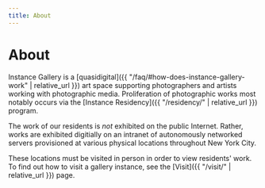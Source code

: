 ```yaml
---
title: About
---
```


# About

Instance Gallery is a [quasidigital]({{ "/faq/#how-does-instance-gallery-work" | relative_url }}) art space supporting photographers and artists working with photographic media. Proliferation of photographic works most notably occurs via the [Instance Residency]({{ "/residency/" | relative_url }}) program.

The work of our residents is *not* exhibited on the public Internet. Rather, works are exhibited digitially on an intranet of autonomously networked servers provisioned at various physical locations throughout New York City.

These locations must be visited in person in order to view residents' work. To find out how to visit a gallery instance, see the [Visit]({{ "/visit/" | relative_url }}) page.
